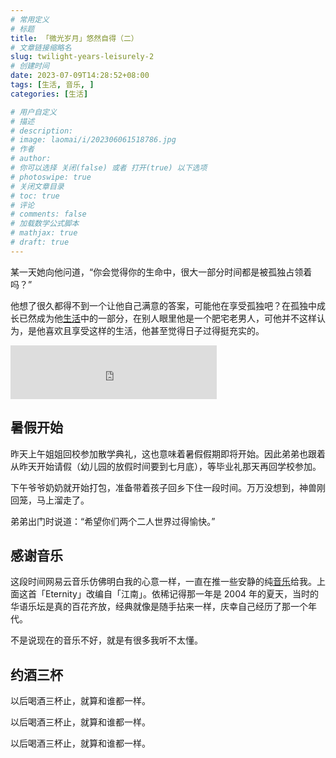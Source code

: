 ```yaml
---
# 常用定义
# 标题
title: 「微光岁月」悠然自得（二）
# 文章链接缩略名
slug: twilight-years-leisurely-2
# 创建时间
date: 2023-07-09T14:28:52+08:00
tags: [生活, 音乐, ]
categories: [生活]

# 用户自定义
# 描述
# description: 
# image: laomai/i/202306061518786.jpg
# 作者
# author: 
# 你可以选择 关闭(false) 或者 打开(true) 以下选项
# photoswipe: true
# 关闭文章目录
# toc: true
# 评论
# comments: false
# 加载数学公式脚本
# mathjax: true
# draft: true
---
```


某一天她向他问道，“你会觉得你的生命中，很大一部分时间都是被孤独占领着吗？”

他想了很久都得不到一个让他自己满意的答案，可能他在享受孤独吧？在孤独中成长已然成为他[生活](生活.md)中的一部分，在别人眼里他是一个肥宅老男人，可他并不这样认为，是他喜欢且享受这样的生活，他甚至觉得日子过得挺充实的。

<iframe frameborder="no" border="0" marginwidth="0" marginheight="0" width=330 height=86 src="https://music.163.com/outchain/player?type=2&id=1437160854&auto=0&height=66"></iframe>

## 暑假开始

昨天上午姐姐回校参加散学典礼，这也意味着暑假假期即将开始。因此弟弟也跟着从昨天开始请假（幼儿园的放假时间要到七月底），等毕业礼那天再回学校参加。

下午爷爷奶奶就开始打包，准备带着孩子回乡下住一段时间。万万没想到，神兽刚回笼，马上溜走了。

弟弟出门时说道：“希望你们两个二人世界过得愉快。”

## 感谢音乐

这段时间网易云音乐仿佛明白我的心意一样，一直在推一些安静的纯[音乐](音乐.md)给我。上面这首「Eternity」改编自「江南」。依稀记得那一年是 2004 年的夏天，当时的华语乐坛是真的百花齐放，经典就像是随手拈来一样，庆幸自己经历了那一个年代。

不是说现在的音乐不好，就是有很多我听不太懂。

## 约酒三杯

以后喝酒三杯止，就算和谁都一样。

以后喝酒三杯止，就算和谁都一样。

以后喝酒三杯止，就算和谁都一样。